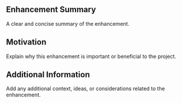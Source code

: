 ## Enhancement Summary
A clear and concise summary of the enhancement.

## Motivation
Explain why this enhancement is important or beneficial to the project.

## Additional Information
Add any additional context, ideas, or considerations related to the enhancement.
